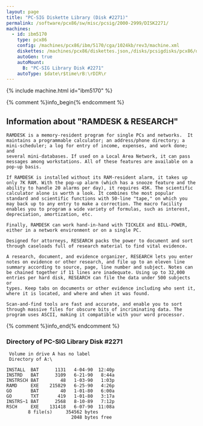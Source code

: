 ```yaml
---
layout: page
title: "PC-SIG Diskette Library (Disk #2271)"
permalink: /software/pcx86/sw/misc/pcsig/2000-2999/DISK2271/
machines:
  - id: ibm5170
    type: pcx86
    config: /machines/pcx86/ibm/5170/cga/1024kb/rev3/machine.xml
    diskettes: /machines/pcx86/diskettes.json,/disks/pcsigdisks/pcx86/diskettes.json
    autoGen: true
    autoMount:
      B: "PC-SIG Library Disk #2271"
    autoType: $date\r$time\rB:\rDIR\r
---
```


{% include machine.html id="ibm5170" %}

{% comment %}info_begin{% endcomment %}

## Information about "RAMDESK & RESEARCH"

    RAMDESK is a memory-resident program for single PCs and networks.  It
    maintains a programmable calculator; an address/phone directory; a
    mini-scheduler; a log for entry of income, expenses, and work done; and
    several mini-databases. If used on a Local Area Network, it can pass
    messages among workstations. All of these features are available on a
    pop-up basis.
    
    If RAMDESK is installed without its RAM-resident alarm, it takes up
    only 7K RAM. With the pop-up alarm (which has a snooze feature and the
    ability to handle 20 alarms per day), it requires 45K. The scientific
    calculator alone is worth a look. It combines the most popular
    standard and scientific functions with 50-line "tape," on which you
    may back up to any entry to make a correction. The macro facility
    enables you to program a wide variety of formulas, such as interest,
    depreciation, amortization, etc.
    
    Finally, RAMDESK can work hand-in-hand with TICKLEX and BILL-POWER,
    either in a network environment or on a single PC.
    
    Designed for attorneys, RESEARCH packs the power to document and sort
    through caseloads full of research material to find vital evidence.
    
    A research, document, and evidence organizer, RESEARCH lets you enter
    notes on evidence or other research, and file up to an eleven line
    summary according to source, page, line number and subject. Notes can
    be chained together if 11 lines are inadequate. Using up to 32,000
    entries per hard disk, RESEARCH can file the data under 500 subjects or
    types. Keep tabs on documents or other evidence including who sent it,
    where it is located, and where and when it was found.
    
    Scan-and-find tools are fast and accurate, and enable you to sort
    through massive files for obscure bits of incriminating data. The
    program uses ASCII, making it compatible with your word processor.
{% comment %}info_end{% endcomment %}


### Directory of PC-SIG Library Disk #2271

     Volume in drive A has no label
     Directory of A:\

    INSTALL  BAT      1131   4-04-90  12:40p
    INSTRD   BAT      3109   6-21-90   8:44a
    INSTRSCH BAT        48   1-03-90   1:03p
    RAMD     EXE    215829   6-25-90   4:26p
    GO       BAT        40   1-01-80   6:00a
    GO       TXT       419   1-01-80   3:17a
    INSTRS~1 BAT      2568   8-10-89   7:12p
    RSCH     EXE    131418   6-07-90  11:08a
            8 file(s)     354562 bytes
                            2048 bytes free
